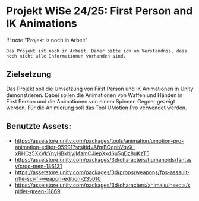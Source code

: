 # Projekt WiSe 24/25: First Person and IK Animations

!!! note "Projekt is noch in Arbeit"

    Das Projekt ist noch in Arbeit. Daher bitte ich um Verständnis, dass noch nicht alle Informationen vorhanden sind.

## Zielsetzung
Das Projekt soll die Umsetzung von First Person und IK Animationen in Unity demonstrieren. Dabei sollen die Animationen von Waffen und Händen in First Person und die Animationen von einem Spinnen Gegner gezeigt werden. Für die Animierung soll das Tool UMotion Pro verwendet werden.

## Benutzte Assets:
- <https://assetstore.unity.com/packages/tools/animation/umotion-pro-animation-editor-95991?srsltid=AfmBOophVqvX-xRHCz5XxVkYnyHBkhjyjMamCJiepXkd6u5qDz8uKzT5>
- <https://assetstore.unity.com/packages/3d/characters/humanoids/fantasy/croc-men-186131>
- <https://assetstore.unity.com/packages/3d/props/weapons/fps-assault-rifle-sci-fi-weapon-edition-235010>
- <https://assetstore.unity.com/packages/3d/characters/animals/insects/spider-green-11869>
